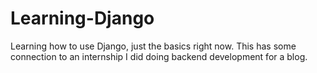 # Learning-Django
Learning how to use Django, just the basics right now. This has some connection to an internship I did doing backend development for a blog.
